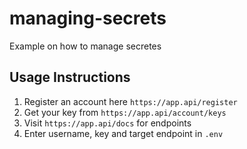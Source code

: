 # managing-secrets
Example on how to manage secretes


## Usage Instructions

1. Register an account here `https://app.api/register`
2. Get your key from `https://app.api/account/keys`
3. Visit `https://app.api/docs` for endpoints
4. Enter username, key and target endpoint in `.env`
